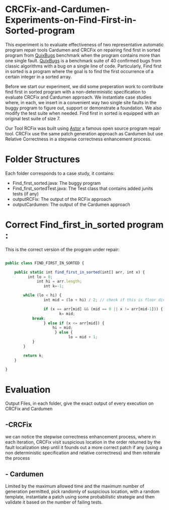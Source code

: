 # CRCFix-and-Cardumen-Experiments-on-Find-First-in-Sorted-program
This experiment is to evaluate effectiveness of two representative automatic program repair tools Cardumen and CRCFix on repairing find first in sorted program from [QuixBugs](https://github.com/jkoppel/QuixBugs/) benchmark when the program contains more than one single fault. [QuixBugs](https://github.com/jkoppel/QuixBugs/) is a benchmark suite of 40 confirmed bugs from classic algorithms with a bug on a single line of code. Particularly, Find first in sorted is a program where the goal is to find the first occurrence of a certain integer in a sorted array.

Before we start our experiment, we did some preperation work to contribute find first in sorted program with a non-deterministic specification to evaluate CRCFix and Cardumen approach. We instantiate case studies where, in each, we insert in a convenient way two single site faults in the buggy program to figure out, support or demonstrate a foundation. We also modify the test suite when needed. Find first in sorted is equipped with an original test suite of size 7.  

Our Tool RCFix was built using  [Astor](https://github.com/SpoonLabs/astor/) a famous open source program repair tool. CRCFix use the same patch generation approach as Cardumen but use Relative Correctness in  a stepwise correctness enhancement process.

# Folder Structures
Each folder corresponds to a case study, it contains:
- Find_first_sorted.java: The buggy program
- Find_first_sortedTest.java: The Test class that contains added junits tests (if any)
- outputRCFix: The output of the RCFix approach
- outputCardumen: The output of the Cardumen approach

# Correct Find_first_in_sorted program :
This is the correct version of the program under repair:
```javascript

public class FIND_FIRST_IN_SORTED {

    public static int find_first_in_sorted(int[] arr, int x) {
      	  int lo = 0;
        	  int hi = arr.length;
                 int k=-1;

        while (lo < hi) {
           		 int mid = (lo + hi) / 2; // check if this is floor division

           		 if (x == arr[mid] && (mid == 0 || x != arr[mid-1])) {
            		    k= mid;
		    break;
           		 } else if (x <= arr[mid]) {
               		 hi = mid;
          			  } else {
     		                lo = mid + 1;
            }
        }

        return k;
    }

}

```
# Evaluation
Output Files, in each folder, give the exact output of every execution on CRCFix and Cardumen
## -CRCFix 
we can notice the stepwise correctness enhancement process, where in each iteration, CRCFix visit suspicious location in the order returned by the fault localization step until it founds out a more correct patch if any (using a non deterministic specification and relative correctness)  and then reiterate the process
## - Cardumen 
Limited by the maximum allowed time and the maximum number of generation permitted, pick randomly of suspicious location, with a random template, instantiate a patch using some probabilistic strategie and then validate it based on the number of failing tests.
